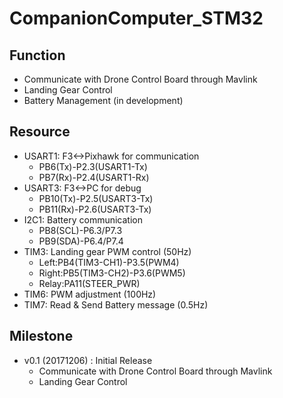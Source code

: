 # CompanionComputer_STM32

## Function
- Communicate with Drone Control Board through Mavlink
- Landing Gear Control
- Battery Management (in development)

## Resource
- USART1: F3<->Pixhawk for communication
    - PB6(Tx)-P2.3(USART1-Tx)
    - PB7(Rx)-P2.4(USART1-Rx)
- USART3: F3<->PC for debug
    - PB10(Tx)-P2.5(USART3-Tx)
    - PB11(Rx)-P2.6(USART3-Tx)
- I2C1: Battery communication
    - PB8(SCL)-P6.3/P7.3
    - PB9(SDA)-P6.4/P7.4
- TIM3: Landing gear PWM control (50Hz)
    - Left:PB4(TIM3-CH1)-P3.5(PWM4)
    - Right:PB5(TIM3-CH2)-P3.6(PWM5)
    - Relay:PA11(STEER_PWR)
- TIM6: PWM adjustment (100Hz)
- TIM7: Read & Send Battery message (0.5Hz)

## Milestone
- v0.1 (20171206) : Initial Release
    - Communicate with Drone Control Board through Mavlink
    - Landing Gear Control